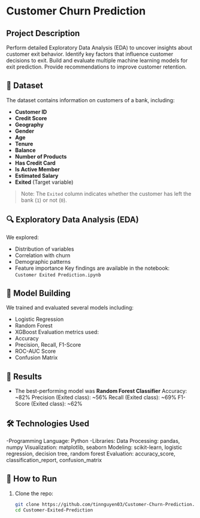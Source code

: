 # Customer Churn Prediction 

##  Project Description

Perform detailed Exploratory Data Analysis (EDA) to uncover insights about customer exit behavior.
Identify key factors that influence customer decisions to exit.
Build and evaluate multiple machine learning models for exit prediction.
Provide recommendations to improve customer retention.

## 📁 Dataset

The dataset contains information on customers of a bank, including:
- **Customer ID**
- **Credit Score**
- **Geography**
- **Gender**
- **Age**
- **Tenure**
- **Balance**
- **Number of Products**
- **Has Credit Card**
- **Is Active Member**
- **Estimated Salary**
- **Exited** (Target variable)
> Note: The `Exited` column indicates whether the customer has left the bank (`1`) or not (`0`).

## 🔍 Exploratory Data Analysis (EDA)

We explored:
- Distribution of variables
- Correlation with churn
- Demographic patterns
- Feature importance
Key findings are available in the notebook:  
`Customer Exited Prediction.ipynb`

## 🧠 Model Building

We trained and evaluated several models including:
- Logistic Regression
- Random Forest
- XGBoost
Evaluation metrics used:
- Accuracy
- Precision, Recall, F1-Score
- ROC-AUC Score
- Confusion Matrix

## 📌 Results

- The best-performing model was **Random Forest Classifier**
Accuracy: ~82%
Precision (Exited class): ~56%
Recall (Exited class): ~69%
F1-Score (Exited class): ~62%

## 🛠️ Technologies Used

-Programming Language: Python
-Libraries:
Data Processing: pandas, numpy
Visualization: matplotlib, seaborn
Modeling: scikit-learn, logistic regression, decision tree, random forest
Evaluation: accuracy_score, classification_report, confusion_matrix

## 🚀 How to Run

1. Clone the repo:
   ```bash
   git clone https://github.com/tinnguyen03/Customer-Churn-Prediction.git
   cd Customer-Exited-Prediction

